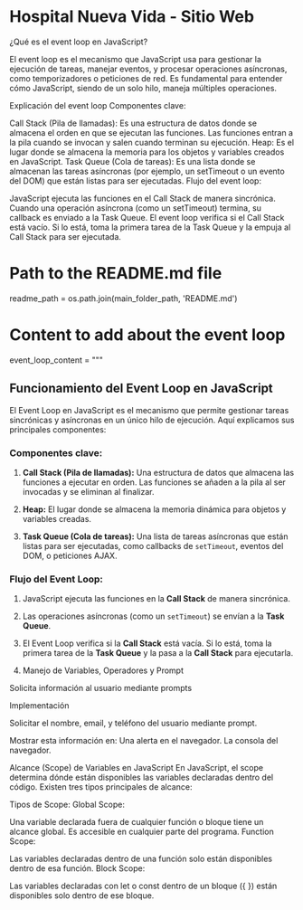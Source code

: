 # Hospital Nueva Vida - Sitio Web

¿Qué es el event loop en JavaScript?

El event loop es el mecanismo que JavaScript usa para gestionar la ejecución de tareas, manejar eventos, y procesar operaciones asíncronas, como temporizadores o peticiones de red. Es fundamental para entender cómo JavaScript, siendo de un solo hilo, maneja múltiples operaciones.

Explicación del event loop
Componentes clave:

Call Stack (Pila de llamadas): Es una estructura de datos donde se almacena el orden en que se ejecutan las funciones. Las funciones entran a la pila cuando se invocan y salen cuando terminan su ejecución.
Heap: Es el lugar donde se almacena la memoria para los objetos y variables creados en JavaScript.
Task Queue (Cola de tareas): Es una lista donde se almacenan las tareas asíncronas (por ejemplo, un setTimeout o un evento del DOM) que están listas para ser ejecutadas.
Flujo del event loop:

JavaScript ejecuta las funciones en el Call Stack de manera sincrónica.
Cuando una operación asíncrona (como un setTimeout) termina, su callback es enviado a la Task Queue.
El event loop verifica si el Call Stack está vacío. Si lo está, toma la primera tarea de la Task Queue y la empuja al Call Stack para ser ejecutada.


# Path to the README.md file
readme_path = os.path.join(main_folder_path, 'README.md')

# Content to add about the event loop
event_loop_content = """
## Funcionamiento del Event Loop en JavaScript

El Event Loop en JavaScript es el mecanismo que permite gestionar tareas sincrónicas y asíncronas en un único hilo de ejecución. Aquí explicamos sus principales componentes:

### Componentes clave:
1. **Call Stack (Pila de llamadas):**
   Una estructura de datos que almacena las funciones a ejecutar en orden. Las funciones se añaden a la pila al ser invocadas y se eliminan al finalizar.

2. **Heap:**
   El lugar donde se almacena la memoria dinámica para objetos y variables creadas.

3. **Task Queue (Cola de tareas):**
   Una lista de tareas asíncronas que están listas para ser ejecutadas, como callbacks de `setTimeout`, eventos del DOM, o peticiones AJAX.

### Flujo del Event Loop:
1. JavaScript ejecuta las funciones en la **Call Stack** de manera sincrónica.
2. Las operaciones asíncronas (como un `setTimeout`) se envían a la **Task Queue**.
3. El Event Loop verifica si la **Call Stack** está vacía. Si lo está, toma la primera tarea de la **Task Queue** y la pasa a la **Call Stack** para ejecutarla.




2. Manejo de Variables, Operadores y Prompt


Solicita información al usuario mediante prompts


Implementación

Solicitar el nombre, email, y teléfono del usuario mediante prompt.

Mostrar esta información en:
Una alerta en el navegador.
La consola del navegador.



Alcance (Scope) de Variables en JavaScript
En JavaScript, el scope determina dónde están disponibles las variables declaradas dentro del código. Existen tres tipos principales de alcance:

Tipos de Scope:
Global Scope:

Una variable declarada fuera de cualquier función o bloque tiene un alcance global. Es accesible en cualquier parte del programa.
Function Scope:

Las variables declaradas dentro de una función solo están disponibles dentro de esa función.
Block Scope:

Las variables declaradas con let o const dentro de un bloque ({ }) están disponibles solo dentro de ese bloque.